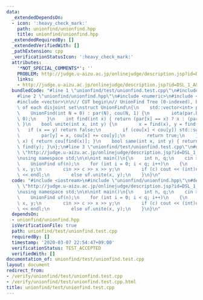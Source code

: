 ```yaml
---
data:
  _extendedDependsOn:
  - icon: ':heavy_check_mark:'
    path: unionfind/unionfind.hpp
    title: unionfind/unionfind.hpp
  _extendedRequiredBy: []
  _extendedVerifiedWith: []
  _pathExtension: cpp
  _verificationStatusIcon: ':heavy_check_mark:'
  attributes:
    '*NOT_SPECIAL_COMMENTS*': ''
    PROBLEM: http://judge.u-aizu.ac.jp/onlinejudge/description.jsp?id=DSL_1_A&lang=jp
    links:
    - http://judge.u-aizu.ac.jp/onlinejudge/description.jsp?id=DSL_1_A&lang=jp
  bundledCode: "#line 1 \"unionfind/test/unionfind.test.cpp\"\n#include <iostream>\n\
    #line 2 \"unionfind/unionfind.hpp\"\n#include <numeric>\n#include <utility>\n\
    #include <vector>\n\n// CUT begin\n// UnionFind Tree (0-indexed), based on size\
    \ of each disjoint set\nstruct UnionFind\n{\n    std::vector<int> par, cou;\n\
    \    UnionFind(int N = 0) : par(N), cou(N, 1) {\n        iota(par.begin(), par.end(),\
    \ 0);\n    }\n    int find(int x) { return (par[x] == x) ? x : (par[x] = find(par[x]));\
    \ }\n    bool unite(int x, int y) {\n        x = find(x), y = find(y);\n     \
    \   if (x == y) return false;\n        if (cou[x] < cou[y]) std::swap(x, y); \n\
    \        par[y] = x, cou[x] += cou[y];\n        return true;\n    }\n    int count(int\
    \ x) { return cou[find(x)]; }\n    bool same(int x, int y) { return find(x) ==\
    \ find(y); }\n};\n#line 3 \"unionfind/test/unionfind.test.cpp\"\n#define PROBLEM\
    \ \"http://judge.u-aizu.ac.jp/onlinejudge/description.jsp?id=DSL_1_A&lang=jp\"\
    \nusing namespace std;\n\n\nint main()\n{\n    int n, q;\n    cin >> n >> q;\n\
    \    UnionFind uf(n);\n    for (int i = 0; i < q; i++)\n    {\n        int c,\
    \ x, y;\n        cin >> c >> x >> y;\n        if (c) cout << (int)uf.same(x, y)\
    \ << endl;\n        else uf.unite(x, y);\n    }\n}\n"
  code: "#include <iostream>\n#include \"unionfind/unionfind.hpp\"\n#define PROBLEM\
    \ \"http://judge.u-aizu.ac.jp/onlinejudge/description.jsp?id=DSL_1_A&lang=jp\"\
    \nusing namespace std;\n\n\nint main()\n{\n    int n, q;\n    cin >> n >> q;\n\
    \    UnionFind uf(n);\n    for (int i = 0; i < q; i++)\n    {\n        int c,\
    \ x, y;\n        cin >> c >> x >> y;\n        if (c) cout << (int)uf.same(x, y)\
    \ << endl;\n        else uf.unite(x, y);\n    }\n}\n"
  dependsOn:
  - unionfind/unionfind.hpp
  isVerificationFile: true
  path: unionfind/test/unionfind.test.cpp
  requiredBy: []
  timestamp: '2020-03-07 22:54:47+09:00'
  verificationStatus: TEST_ACCEPTED
  verifiedWith: []
documentation_of: unionfind/test/unionfind.test.cpp
layout: document
redirect_from:
- /verify/unionfind/test/unionfind.test.cpp
- /verify/unionfind/test/unionfind.test.cpp.html
title: unionfind/test/unionfind.test.cpp
---
```

